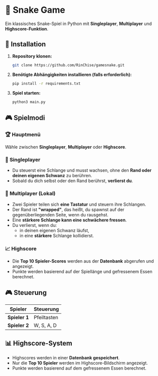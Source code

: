 
# 🐍 Snake Game

Ein klassisches Snake-Spiel in Python mit **Singleplayer**, **Multiplayer** und **Highscore-Funktion**.  

## 🚀 Installation

1. **Repository klonen:**
   ```sh
   git clone https://github.com/RinChise/gamesnake.git
   ```
2. **Benötigte Abhängigkeiten installieren (falls erforderlich):**
   ```sh
   pip install -r requirements.txt
   ```
3. **Spiel starten:**
   ```sh
   python3 main.py
   ```

## 🎮 Spielmodi

### 🏆 **Hauptmenü**
Wähle zwischen **Singleplayer**, **Multiplayer** oder **Highscore**.

### 🐍 **Singleplayer**
- Du steuerst eine Schlange und musst wachsen, ohne den **Rand oder deinen eigenen Schwanz** zu berühren.  
- Sobald du dich selbst oder den Rand berührst, **verlierst du**.  

### 👫 **Multiplayer (Lokal)**
- Zwei Spieler teilen sich **eine Tastatur** und steuern ihre Schlangen.
- Der Rand ist **"wrapped"**, das heißt, du spawnst auf der gegenüberliegenden Seite, wenn du rausgehst.
- Eine **stärkere Schlange kann eine schwächere fressen**.
- Du verlierst, wenn du:
  - in deinen eigenen Schwanz läufst,
  - in eine **stärkere** Schlange kollidierst.

### 📈 **Highscore**
- Die **Top 10 Spieler-Scores** werden aus der **Datenbank** abgerufen und angezeigt.
- Punkte werden basierend auf der Spiellänge und gefressenem Essen berechnet.

## 🎮 Steuerung

| Spieler | Steuerung   |
|---------|-------------|
| **Spieler 1** | Pfeiltasten |
| **Spieler 2** | W, S, A, D  |

## 📊 Highscore-System

- Highscores werden in einer **Datenbank gespeichert**.
- Nur die **Top 10 Spieler** werden im Highscore-Bildschirm angezeigt.
- Punkte werden basierend auf dem gefressenem Essen berechnet.
